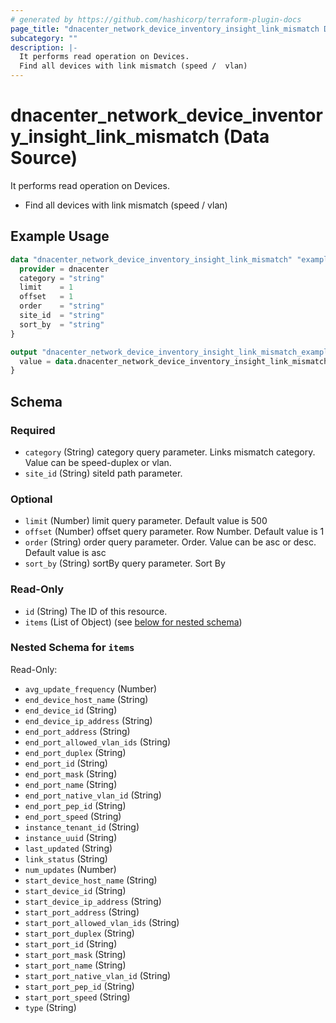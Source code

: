 ```yaml
---
# generated by https://github.com/hashicorp/terraform-plugin-docs
page_title: "dnacenter_network_device_inventory_insight_link_mismatch Data Source - terraform-provider-dnacenter"
subcategory: ""
description: |-
  It performs read operation on Devices.
  Find all devices with link mismatch (speed /  vlan)
---
```


# dnacenter_network_device_inventory_insight_link_mismatch (Data Source)

It performs read operation on Devices.

- Find all devices with link mismatch (speed /  vlan)

## Example Usage

```terraform
data "dnacenter_network_device_inventory_insight_link_mismatch" "example" {
  provider = dnacenter
  category = "string"
  limit    = 1
  offset   = 1
  order    = "string"
  site_id  = "string"
  sort_by  = "string"
}

output "dnacenter_network_device_inventory_insight_link_mismatch_example" {
  value = data.dnacenter_network_device_inventory_insight_link_mismatch.example.items
}
```

<!-- schema generated by tfplugindocs -->
## Schema

### Required

- `category` (String) category query parameter. Links mismatch category.  Value can be speed-duplex or vlan.
- `site_id` (String) siteId path parameter.

### Optional

- `limit` (Number) limit query parameter. Default value is 500
- `offset` (Number) offset query parameter. Row Number.  Default value is 1
- `order` (String) order query parameter. Order.  Value can be asc or desc.  Default value is asc
- `sort_by` (String) sortBy query parameter. Sort By

### Read-Only

- `id` (String) The ID of this resource.
- `items` (List of Object) (see [below for nested schema](#nestedatt--items))

<a id="nestedatt--items"></a>
### Nested Schema for `items`

Read-Only:

- `avg_update_frequency` (Number)
- `end_device_host_name` (String)
- `end_device_id` (String)
- `end_device_ip_address` (String)
- `end_port_address` (String)
- `end_port_allowed_vlan_ids` (String)
- `end_port_duplex` (String)
- `end_port_id` (String)
- `end_port_mask` (String)
- `end_port_name` (String)
- `end_port_native_vlan_id` (String)
- `end_port_pep_id` (String)
- `end_port_speed` (String)
- `instance_tenant_id` (String)
- `instance_uuid` (String)
- `last_updated` (String)
- `link_status` (String)
- `num_updates` (Number)
- `start_device_host_name` (String)
- `start_device_id` (String)
- `start_device_ip_address` (String)
- `start_port_address` (String)
- `start_port_allowed_vlan_ids` (String)
- `start_port_duplex` (String)
- `start_port_id` (String)
- `start_port_mask` (String)
- `start_port_name` (String)
- `start_port_native_vlan_id` (String)
- `start_port_pep_id` (String)
- `start_port_speed` (String)
- `type` (String)


